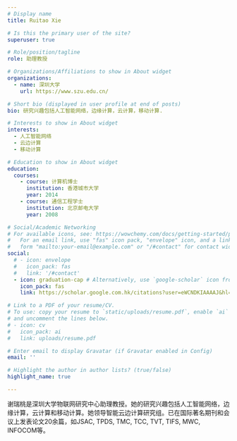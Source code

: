 ```yaml
---
# Display name
title: Ruitao Xie

# Is this the primary user of the site?
superuser: true

# Role/position/tagline
role: 助理教授

# Organizations/Affiliations to show in About widget
organizations:
  - name: 深圳大学
    url: https://www.szu.edu.cn/

# Short bio (displayed in user profile at end of posts)
bio: 研究兴趣包括人工智能网络，边缘计算，云计算，移动计算.

# Interests to show in About widget
interests:
  - 人工智能网络
  - 云边计算
  - 移动计算

# Education to show in About widget
education:
  courses:
    - course: 计算机博士
      institution: 香港城市大学
      year: 2014
    - course: 通信工程学士
      institution: 北京邮电大学
      year: 2008

# Social/Academic Networking
# For available icons, see: https://wowchemy.com/docs/getting-started/page-builder/#icons
#   For an email link, use "fas" icon pack, "envelope" icon, and a link in the
#   form "mailto:your-email@example.com" or "/#contact" for contact widget.
social:
  # - icon: envelope
  #   icon_pack: fas
  #   link: '/#contact'
  - icon: graduation-cap # Alternatively, use `google-scholar` icon from `ai` icon pack
    icon_pack: fas
    link: https://scholar.google.com.hk/citations?user=eWCNDKIAAAAJ&hl=en

# Link to a PDF of your resume/CV.
# To use: copy your resume to `static/uploads/resume.pdf`, enable `ai` icons in `params.toml`,
# and uncomment the lines below.
# - icon: cv
#   icon_pack: ai
#   link: uploads/resume.pdf

# Enter email to display Gravatar (if Gravatar enabled in Config)
email: ''

# Highlight the author in author lists? (true/false)
highlight_name: true

---
```


谢瑞桃是深圳大学物联网研究中心助理教授。她的研究兴趣包括人工智能网络，边缘计算，云计算和移动计算。她领导智能云边计算研究组。已在国际著名期刊和会议上发表论文20余篇，如JSAC, TPDS, TMC, TCC, TVT, TIFS, MWC, INFOCOM等。

<!-- {{< icon name="download" pack="fas" >}} Download my {{< staticref "uploads/demo_resume.pdf" "newtab" >}}resumé{{< /staticref >}}. -->
